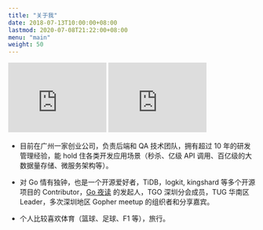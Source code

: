 ```yaml
---
title: "关于我"
date: 2018-07-13T10:00:00+08:00
lastmod: 2020-07-08T21:22:00+08:00
menu: "main"
weight: 50
---
```


<iframe src="https://githubbadge.appspot.com/yangwenmai?s=1" style="border: 0;height: 142px;width: 200px;overflow: hidden;" frameBorder="0"></iframe>
<iframe src="https://githubbadge.appspot.com/developer-learning?s=1" style="border: 0;height: 142px;width: 200px;overflow: hidden;" frameBorder="0"></iframe>

- 目前在广州一家创业公司，负责后端和 QA 技术团队，拥有超过 10 年的研发管理经验，能 hold 住各类开发应用场景（秒杀、亿级 API 调用、百亿级的大数据量存储、微服务架构等）。

- 对 Go 情有独钟，也是一个开源爱好者，TiDB，logkit, kingshard 等多个开源项目的 Contributor，[Go 夜读](https://github.com/talkgo/night) 的发起人，TGO 深圳分会成员，TUG 华南区 Leader，多次深圳地区 Gopher meetup 的组织者和分享嘉宾。

- 个人比较喜欢体育（篮球、足球、F1 等），旅行。
